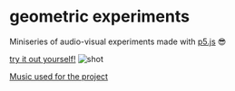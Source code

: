 # geometric experiments

Miniseries of audio-visual experiments made with [p5.js](https://p5js.org) 😎

[try it out yourself!](https://mentorat-extended-giada.netlify.app)
![shot](shot3.png)

[Music used for the project](https://freemusicarchive.org/home)
